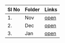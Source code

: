 | Sl No | Folder | Links          |
| ----- | ------ | -------------- |
| 1.    | Nov    | [open](./Nov/) |
| 2.    | Dec    | [open](./Dec/) |
| 3.    | Jan    | [open](./Jan/) |